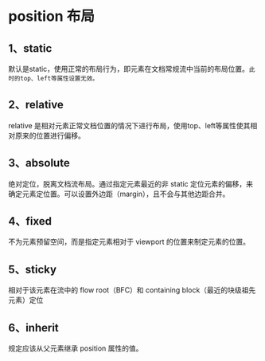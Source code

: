 # position 布局

## 1、static

默认是static，使用正常的布局行为，即元素在文档常规流中当前的布局位置。`此时的top、left等属性设置无效。`

## 2、relative

relative 是相对元素正常文档位置的情况下进行布局，使用top、left等属性使其相对原来的位置进行偏移。

## 3、absolute

绝对定位，脱离文档流布局。通过指定元素最近的非 static 定位元素的偏移，来确定元素定位置。可以设置外边距（margin），且不会与其他边距合并。

## 4、fixed

不为元素预留空间，而是指定元素相对于 viewport 的位置来制定元素的位置。

## 5、sticky

相对于该元素在流中的 flow root（BFC）和 containing block（最近的块级祖先元素）定位

## 6、inherit

规定应该从父元素继承 position 属性的值。